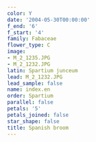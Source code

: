 ```yaml
---
color: Y
date: '2004-05-30T00:00:00'
f_end: '6'
f_start: '4'
family: Fabaceae
flower_type: C
image:
- M_2_1235.JPG
- M_2_1232.JPG
latin: Spartium junceum
lead: M_2_1232.JPG
lead_sample: false
name: index.en
order: Spartium
parallel: false
petals: '5'
petals_joined: false
star_shape: false
title: Spanish broom
---
```


